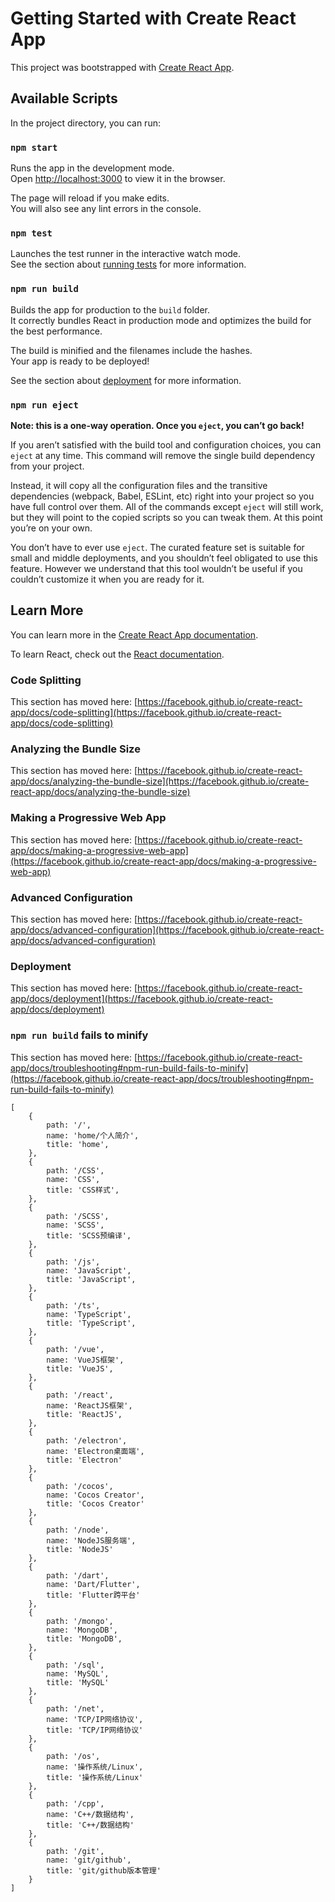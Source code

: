 # Getting Started with Create React App

This project was bootstrapped with [Create React App](https://github.com/facebook/create-react-app).

## Available Scripts

In the project directory, you can run:

### `npm start`

Runs the app in the development mode.\
Open [http://localhost:3000](http://localhost:3000) to view it in the browser.

The page will reload if you make edits.\
You will also see any lint errors in the console.

### `npm test`

Launches the test runner in the interactive watch mode.\
See the section about [running tests](https://facebook.github.io/create-react-app/docs/running-tests) for more information.

### `npm run build`

Builds the app for production to the `build` folder.\
It correctly bundles React in production mode and optimizes the build for the best performance.

The build is minified and the filenames include the hashes.\
Your app is ready to be deployed!

See the section about [deployment](https://facebook.github.io/create-react-app/docs/deployment) for more information.

### `npm run eject`

**Note: this is a one-way operation. Once you `eject`, you can’t go back!**

If you aren’t satisfied with the build tool and configuration choices, you can `eject` at any time. This command will remove the single build dependency from your project.

Instead, it will copy all the configuration files and the transitive dependencies (webpack, Babel, ESLint, etc) right into your project so you have full control over them. All of the commands except `eject` will still work, but they will point to the copied scripts so you can tweak them. At this point you’re on your own.

You don’t have to ever use `eject`. The curated feature set is suitable for small and middle deployments, and you shouldn’t feel obligated to use this feature. However we understand that this tool wouldn’t be useful if you couldn’t customize it when you are ready for it.

## Learn More

You can learn more in the [Create React App documentation](https://facebook.github.io/create-react-app/docs/getting-started).

To learn React, check out the [React documentation](https://reactjs.org/).

### Code Splitting

This section has moved here: [https://facebook.github.io/create-react-app/docs/code-splitting](https://facebook.github.io/create-react-app/docs/code-splitting)

### Analyzing the Bundle Size

This section has moved here: [https://facebook.github.io/create-react-app/docs/analyzing-the-bundle-size](https://facebook.github.io/create-react-app/docs/analyzing-the-bundle-size)

### Making a Progressive Web App

This section has moved here: [https://facebook.github.io/create-react-app/docs/making-a-progressive-web-app](https://facebook.github.io/create-react-app/docs/making-a-progressive-web-app)

### Advanced Configuration

This section has moved here: [https://facebook.github.io/create-react-app/docs/advanced-configuration](https://facebook.github.io/create-react-app/docs/advanced-configuration)

### Deployment

This section has moved here: [https://facebook.github.io/create-react-app/docs/deployment](https://facebook.github.io/create-react-app/docs/deployment)

### `npm run build` fails to minify

This section has moved here: [https://facebook.github.io/create-react-app/docs/troubleshooting#npm-run-build-fails-to-minify](https://facebook.github.io/create-react-app/docs/troubleshooting#npm-run-build-fails-to-minify)



    [
        {
            path: '/',
            name: 'home/个人简介',
            title: 'home',
        },
        {
            path: '/CSS',
            name: 'CSS',
            title: 'CSS样式',
        },
        {
            path: '/SCSS',
            name: 'SCSS',
            title: 'SCSS预编译',
        },
        {
            path: '/js',
            name: 'JavaScript',
            title: 'JavaScript',
        },
        {
            path: '/ts',
            name: 'TypeScript',
            title: 'TypeScript',
        },
        {
            path: '/vue',
            name: 'VueJS框架',
            title: 'VueJS',
        },
        {
            path: '/react',
            name: 'ReactJS框架',
            title: 'ReactJS',
        },
        {
            path: '/electron',
            name: 'Electron桌面端',
            title: 'Electron'
        },
        {
            path: '/cocos',
            name: 'Cocos Creator',
            title: 'Cocos Creator'
        },
        {
            path: '/node',
            name: 'NodeJS服务端',
            title: 'NodeJS'
        },
        {
            path: '/dart',
            name: 'Dart/Flutter',
            title: 'Flutter跨平台'
        },
        {
            path: '/mongo',
            name: 'MongoDB',
            title: 'MongoDB',
        },
        {
            path: '/sql',
            name: 'MySQL',
            title: 'MySQL'
        },
        {
            path: '/net',
            name: 'TCP/IP网络协议',
            title: 'TCP/IP网络协议'
        },
        {
            path: '/os',
            name: '操作系统/Linux',
            title: '操作系统/Linux'
        },
        {
            path: '/cpp',
            name: 'C++/数据结构',
            title: 'C++/数据结构'
        },
        {
            path: '/git',
            name: 'git/github',
            title: 'git/github版本管理'
        }
    ]
